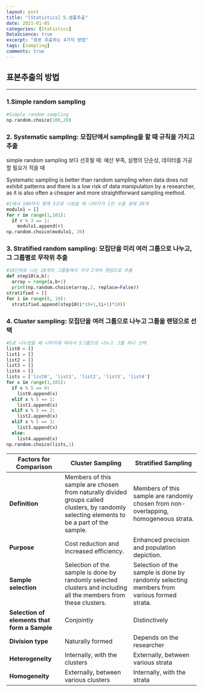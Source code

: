 ```yaml
---
layout: post
title: "[Statistics] 5.샘플추출"
date: 2021-01-05
categories: [Statistics]
DataScience: true
excerpt: "표본 추출하는 4가지 방법"
tags: [sampling]
comments: true
---
```


## 표본추출의 방법

---



### 1.Simple random sampling

```python
#Simple random sampling
np.random.choice(100,20)
```



### 2. Systematic sampling: 모집단에서 sampling을 할 때 규칙을 가지고 추출

simple random sampling 보다 선호될 때: 예산 부족, 실행의 단순성, 데이터를 가공할 필요가 적을 때  

Systematic sampling is better than random sampling when data does not exhibit patterns and there is a low risk of data manipulation by a researcher, as it is also often a cheaper and more straightforward sampling method.

```python
#1에서 100까지 중에 3으로 나눴을 때 나머지가 1인 수들 중에 20개
modulo1 = []
for r in range(1,101):
  if r % 3 == 1:
    modulo1.append(r)
np.random.choice(modulo1, 20)
```



### 3. Stratified random sampling: 모집단을 미리 여러 그룹으로 나누고, 그 그룹별로 무작위 추출

```python
#10단위로 나눈 10개의 그룹들에서 각각 2개씩 랜덤으로 추출
def step10(a,b):
  array = range(a,b+1)
  print(np.random.choice(array,2, replace=False))
stratified = []
for i in range(0, 10):
  stratified.append(step10(i*10+1,(i+1)*10))
```



### 4. Cluster sampling: 모집단을 여러 그룹으로 나누고 그룹을 랜덤으로 선택

```python
#5로 나누었을 때 나머지에 따라서 5그룹으로 나누고 그룹 하나 선택
list0 = []
list1 = []
list2 = []
list3 = []
list4 = []
lists = ['list0', 'list1', 'list2', 'list3', 'list4']
for x in range(1,101):
  if x % 5 == 0:
    list0.append(x)
  elif x % 5 == 1:
    list1.append(x)
  elif x % 5 == 2:
    list2.append(x)
  elif x % 5 == 3:
    list3.append(x)
  else:
    list4.append(x)
np.random.choice(lists,1)
```



| **Factors for Comparison**                   | **Cluster Sampling**                                         | **Stratified Sampling**                                      |
| -------------------------------------------- | ------------------------------------------------------------ | ------------------------------------------------------------ |
| **Definition**                               | Members of this sample are chosen from naturally divided groups called clusters, by randomly selecting elements to be a part of the sample. | Members of this sample are randomly chosen from non-overlapping, homogeneous strata. |
| **Purpose**                                  | Cost reduction and increased efficiency.                     | Enhanced precision and population depiction.                 |
| **Sample selection**                         | Selection of the sample is done by randomly selected clusters and including all the members from these clusters. | Selection of the sample is done by randomly selecting members from various formed strata. |
| **Selection of elements that form a Sample** | Conjointly                                                   | Distinctively                                                |
| **Division type**                            | Naturally formed                                             | Depends on the researcher                                    |
| **Heterogeneity**                            | Internally, with the clusters                                | Externally, between various strata                           |
| **Homogeneity**                              | Externally, between various clusters                         | Internally, with the strata                                  |